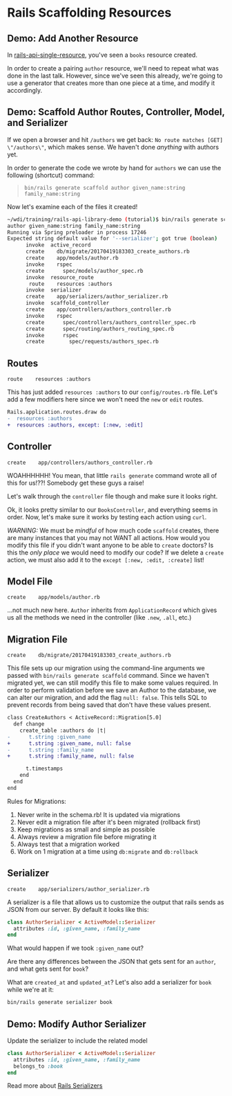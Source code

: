 # Rails Scaffolding Resources

## Demo: Add Another Resource

In [rails-api-single-resource](https://git.generalassemb.ly/ga-wdi-boston/rails-api-single-resource), you've seen a `books` resource created.

In order to create a pairing `author` resource, we'll need to repeat what was
done in the last talk. However, since we've seen this already, we're going to
use a generator that creates more than one piece at a time, and modify it
accordingly.

## Demo: Scaffold Author Routes, Controller, Model, and Serializer

If we open a browser and hit `/authors` we get back: `No route matches [GET]
\"/authors\"`, which makes sense. We haven't done *anything* with authors yet.

In order to generate the code we wrote by hand for `authors` we can use the
following (shortcut) command:

> `bin/rails generate scaffold author given_name:string family_name:string`

Now let's examine each of the files it created!

```bash
~/wdi/training/rails-api-library-demo (tutorial)$ bin/rails generate scaffold
author given_name:string family_name:string
Running via Spring preloader in process 17246
Expected string default value for '--serializer'; got true (boolean)
      invoke  active_record
      create    db/migrate/20170419183303_create_authors.rb
      create    app/models/author.rb
      invoke    rspec
      create      spec/models/author_spec.rb
      invoke  resource_route
       route    resources :authors
      invoke  serializer
      create    app/serializers/author_serializer.rb
      invoke  scaffold_controller
      create    app/controllers/authors_controller.rb
      invoke    rspec
      create      spec/controllers/authors_controller_spec.rb
      create      spec/routing/authors_routing_spec.rb
      invoke      rspec
      create        spec/requests/authors_spec.rb
```

## Routes

`route    resources :authors`

This has just added `resources :authors` to our `config/routes.rb` file. Let's
add a few modifiers here since we won't need the `new` or `edit` routes.

```diff
Rails.application.routes.draw do
-  resources :authors
+  resources :authors, except: [:new, :edit]
```

## Controller

`create    app/controllers/authors_controller.rb`

WOAHHHHHH! You mean, that little `rails generate` command wrote all of this for
us!??! Somebody get these guys a raise!

Let's walk through the `controller` file though and make sure it looks right.

Ok, it looks pretty similar to our `BooksController`, and everything seems
in order. Now, let's make sure it works by testing each action using `curl`.

_*WARNING:*_
We must be *mindful* of how much code `scaffold` creates, there are many
instances that you may not WANT all actions. How would you modify this file if
you didn't want anyone to be able to `create` doctors? Is this the *only place*
we would need to modify our code? If we delete a `create` action, we must also
add it to the `except [:new, :edit, :create]` list!

## Model File

`create    app/models/author.rb`

...not much new here. `Author` inherits from `ApplicationRecord` which gives us
all the methods we need in the controller (like `.new`, `.all`, etc.)

## Migration File

`create    db/migrate/20170419183303_create_authors.rb`

This file sets up our migration using the command-line arguments we passed
with `bin/rails generate scaffold` command. Since we haven't migrated yet,
we can still modify this file to make some values required. In order to perform
validation before we save an Author to the database, we can alter our migration,
and add the flag `null: false`. This tells SQL to prevent records from being
saved that don't have these values present.

```diff
class CreateAuthors < ActiveRecord::Migration[5.0]
  def change
    create_table :authors do |t|
-      t.string :given_name
+      t.string :given_name, null: false
-      t.string :family_name
+      t.string :family_name, null: false

      t.timestamps
    end
  end
end
```

Rules for Migrations:

1. Never write in the schema.rb!  It is updated via migrations
1. Never edit a migration file after it's been migrated (rollback first)
1. Keep migrations as small and simple as possible
1. Always review a migration file before migrating it
1. Always test that a migration worked
1. Work on 1 migration at a time using `db:migrate` and `db:rollback`

## Serializer

`create    app/serializers/author_serializer.rb`

A serializer is a file that allows us to customize the output that rails sends
as JSON from our server. By default it looks like this:

```ruby
class AuthorSerializer < ActiveModel::Serializer
  attributes :id, :given_name, :family_name
end
```

What would happen if we took `:given_name` out?

Are there any differences between the JSON that gets sent for an `author`, and
what gets sent for `book`?

What are `created_at` and `updated_at`? Let's also add a serializer for
`book` while we're at it:

```bash
bin/rails generate serializer book
```

## Demo:  Modify Author Serializer

Update the serializer to include the related model

```ruby
class AuthorSerializer < ActiveModel::Serializer
  attributes :id, :given_name, :family_name
  belongs_to :book
end
```

Read more about [Rails Serializers](https://github.com/rails-api/active_model_serializers/blob/0-10-stable/docs/general/serializers.md)
